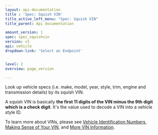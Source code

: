 ```yaml
---
layout: api-documentation
title : 'Spec: Squish VIN'
title_active_left_menu: "Spec: Squish VIN"
title_parent: Api documentation

amount_version: 1
spec: spec_squishvin
version: v1
api: vehicle
dropdown-link: 'Select an Endpoint'


level: 2
overview: page_version

---
```

<span class="info-message">
 Look up vehicle specs (i.e. make, model, year, style, trim, engine and transmission details) by its squish VIN.
</span>

A squish VIN is basically **the first 11 digits of the VIN minus the 9th digit which is a check digit**. It's the value used to decode a VIN into a vehicle style ID.

To learn more about VINs, please see [Vehicle Identification Numbers](https://help.edmunds.com/entries/23782847-Vehicle-Identification-Numbers-VINs), [Making Sense of Your VIN](http://www.edmunds.com/driving-tips/making-sense-of-your-vin.html), and [More VIN Information](http://www.edmunds.com/car-buying/vin-check.html).
